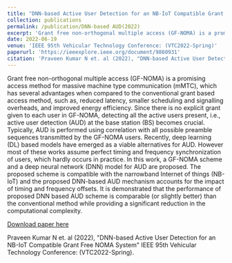 ```yaml
---
title: "DNN-based Active User Detection for an NB-IoT Compatible Grant Free NOMA System"
collection: publications
permalink: /publication/DNN-based AUD(2022)
excerpt: 'Grant free non-orthogonal multiple access (GF-NOMA) is a promising access method for massive machine type communication (mMTC), which has several advantages when compared to the conventional grant based access method, such as, reduced latency, smaller scheduling and signalling overheads, and improved energy efficiency. Since there is no explicit grant given to each user in GF-NOMA, detecting all the active users present, i.e., active user detection (AUD) at the base station (BS) becomes crucial. Typically, AUD is performed using correlation with all possible preamble sequences transmitted by the GF-NOMA users. Recently, deep learning (DL) based models have emerged as a viable alternatives for AUD. However most of these works assume perfect timing and frequency synchronization of users, which hardly occurs in practice. In this work, a GF-NOMA scheme and a deep neural network (DNN) model for AUD are proposed. The proposed scheme is compatible with the narrowband Internet of things (NB-IoT) and the proposed DNN-based AUD mechanism accounts for the impact of timing and frequency offsets. It is demonstrated that the performance of proposed DNN based AUD scheme is comparable (or slightly better) than the conventional method while providing a significant reduction in the computational complexity.'
date: 2022-06-19
venue: 'IEEE 95th Vehicular Technology Conference: (VTC2022-Spring)'
paperurl: 'https://ieeexplore.ieee.org/document/9860931'
citation: 'Praveen Kumar N et. al (2022), "DNN-based Active User Detection for an NB-IoT Compatible Grant Free NOMA System" IEEE 95th Vehicular Technology Conference: (VTC2022-Spring)'
---
```

Grant free non-orthogonal multiple access (GF-NOMA) is a promising access method for massive machine type communication (mMTC), which has several advantages when compared to the conventional grant based access method, such as, reduced latency, smaller scheduling and signalling overheads, and improved energy efficiency. Since there is no explicit grant given to each user in GF-NOMA, detecting all the active users present, i.e., active user detection (AUD) at the base station (BS) becomes crucial. Typically, AUD is performed using correlation with all possible preamble sequences transmitted by the GF-NOMA users. Recently, deep learning (DL) based models have emerged as a viable alternatives for AUD. However most of these works assume perfect timing and frequency synchronization of users, which hardly occurs in practice. In this work, a GF-NOMA scheme and a deep neural network (DNN) model for AUD are proposed. The proposed scheme is compatible with the narrowband Internet of things (NB-IoT) and the proposed DNN-based AUD mechanism accounts for the impact of timing and frequency offsets. It is demonstrated that the performance of proposed DNN based AUD scheme is comparable (or slightly better) than the conventional method while providing a significant reduction in the computational complexity.

[Download paper here](https://ieeexplore.ieee.org/document/9860931)

Praveen Kumar N et. al (2022), "DNN-based Active User Detection for an NB-IoT Compatible Grant Free NOMA System" IEEE 95th Vehicular Technology Conference: (VTC2022-Spring).